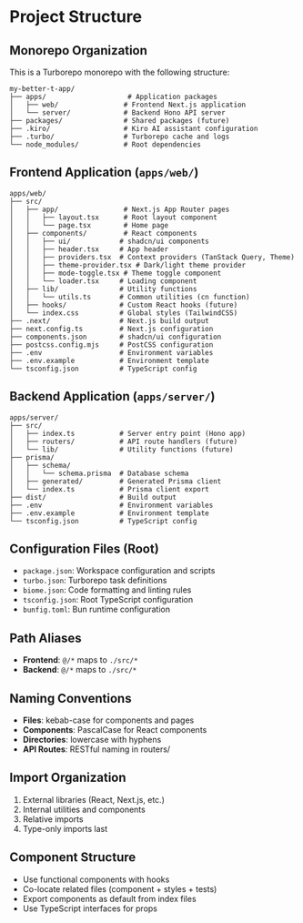 # Project Structure

## Monorepo Organization
This is a Turborepo monorepo with the following structure:

```
my-better-t-app/
├── apps/                    # Application packages
│   ├── web/                # Frontend Next.js application
│   └── server/             # Backend Hono API server
├── packages/               # Shared packages (future)
├── .kiro/                  # Kiro AI assistant configuration
├── .turbo/                 # Turborepo cache and logs
└── node_modules/           # Root dependencies
```

## Frontend Application (`apps/web/`)
```
apps/web/
├── src/
│   ├── app/                # Next.js App Router pages
│   │   ├── layout.tsx      # Root layout component
│   │   └── page.tsx        # Home page
│   ├── components/         # React components
│   │   ├── ui/            # shadcn/ui components
│   │   ├── header.tsx     # App header
│   │   ├── providers.tsx  # Context providers (TanStack Query, Theme)
│   │   ├── theme-provider.tsx # Dark/light theme provider
│   │   ├── mode-toggle.tsx # Theme toggle component
│   │   └── loader.tsx     # Loading component
│   ├── lib/               # Utility functions
│   │   └── utils.ts       # Common utilities (cn function)
│   ├── hooks/             # Custom React hooks (future)
│   └── index.css          # Global styles (TailwindCSS)
├── .next/                 # Next.js build output
├── next.config.ts         # Next.js configuration
├── components.json        # shadcn/ui configuration
├── postcss.config.mjs     # PostCSS configuration
├── .env                   # Environment variables
├── .env.example           # Environment template
└── tsconfig.json          # TypeScript config
```

## Backend Application (`apps/server/`)
```
apps/server/
├── src/
│   ├── index.ts           # Server entry point (Hono app)
│   ├── routers/           # API route handlers (future)
│   └── lib/               # Utility functions (future)
├── prisma/
│   ├── schema/
│   │   └── schema.prisma  # Database schema
│   ├── generated/         # Generated Prisma client
│   └── index.ts           # Prisma client export
├── dist/                  # Build output
├── .env                   # Environment variables
├── .env.example           # Environment template
└── tsconfig.json          # TypeScript config
```

## Configuration Files (Root)
- `package.json`: Workspace configuration and scripts
- `turbo.json`: Turborepo task definitions
- `biome.json`: Code formatting and linting rules
- `tsconfig.json`: Root TypeScript configuration
- `bunfig.toml`: Bun runtime configuration

## Path Aliases
- **Frontend**: `@/*` maps to `./src/*`
- **Backend**: `@/*` maps to `./src/*`

## Naming Conventions
- **Files**: kebab-case for components and pages
- **Components**: PascalCase for React components
- **Directories**: lowercase with hyphens
- **API Routes**: RESTful naming in routers/

## Import Organization
1. External libraries (React, Next.js, etc.)
2. Internal utilities and components
3. Relative imports
4. Type-only imports last

## Component Structure
- Use functional components with hooks
- Co-locate related files (component + styles + tests)
- Export components as default from index files
- Use TypeScript interfaces for props